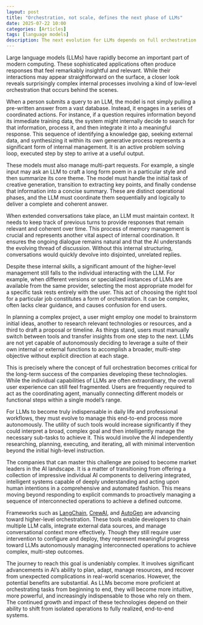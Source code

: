 ```yaml
---
layout: post
title: "Orchestration, not scale, defines the next phase of LLMs"
date: 2025-07-22 10:00
categories: [Articles]
tags: [language models]
description: The next evolution for LLMs depends on full orchestration and the ability to manage complex tasks with minimal user input.
---
```


Large language models (LLMs) have rapidly become an important part of modern computing. These sophisticated applications often produce responses that feel remarkably insightful and relevant. While their interactions may appear straightforward on the surface, a closer look reveals surprisingly complex internal processes involving a kind of low-level orchestration that occurs behind the scenes.

When a person submits a query to an LLM, the model is not simply pulling a pre-written answer from a vast database. Instead, it engages in a series of coordinated actions. For instance, if a question requires information beyond its immediate training data, the system might internally decide to search for that information, process it, and then integrate it into a meaningful response. This sequence of identifying a knowledge gap, seeking external data, and synthesizing it within its own generative process represents a significant form of internal management. It is an active problem solving loop, executed step by step to arrive at a useful output.

These models must also manage multi-part requests. For example, a single input may ask an LLM to craft a long form poem in a particular style and then summarize its core theme. The model must handle the initial task of creative generation, transition to extracting key points, and finally condense that information into a concise summary. These are distinct operational phases, and the LLM must coordinate them sequentially and logically to deliver a complete and coherent answer.

When extended conversations take place, an LLM must maintain context. It needs to keep track of previous turns to provide responses that remain relevant and coherent over time. This process of memory management is crucial and represents another vital aspect of internal coordination. It ensures the ongoing dialogue remains natural and that the AI understands the evolving thread of discussion. Without this internal structuring, conversations would quickly devolve into disjointed, unrelated replies.

Despite these internal skills, a significant amount of the higher-level management still falls to the individual interacting with the LLM. For example, when different versions or specialized instances of LLMs are available from the same provider, selecting the most appropriate model for a specific task rests entirely with the user. This act of choosing the right tool for a particular job constitutes a form of orchestration. It can be complex, often lacks clear guidance, and causes confusion for end users.

In planning a complex project, a user might employ one model to brainstorm initial ideas, another to research relevant technologies or resources, and a third to draft a proposal or timeline. As things stand, users must manually switch between tools and transfer insights from one step to the next. LLMs are not yet capable of autonomously deciding to leverage a suite of their own internal or external functions to accomplish a broader, multi-step objective without explicit direction at each stage.

This is precisely where the concept of full orchestration becomes critical for the long-term success of the companies developing these technologies. While the individual capabilities of LLMs are often extraordinary, the overall user experience can still feel fragmented. Users are frequently required to act as the coordinating agent, manually connecting different models or functional steps within a single model’s range.

For LLMs to become truly indispensable in daily life and professional workflows, they must evolve to manage this end-to-end process more autonomously. The utility of such tools would increase significantly if they could interpret a broad, complex goal and then intelligently manage the necessary sub-tasks to achieve it. This would involve the AI independently researching, planning, executing, and iterating, all with minimal intervention beyond the initial high-level instruction.

The companies that can master this challenge are poised to become market leaders in the AI landscape. It is a matter of transitioning from offering a collection of impressive individual AI components to delivering integrated, intelligent systems capable of deeply understanding and acting upon human intentions in a comprehensive and automated fashion. This means moving beyond responding to explicit commands to proactively managing a sequence of interconnected operations to achieve a defined outcome.

Frameworks such as [LangChain](https://www.langchain.com), [CrewAI](https://www.crewai.com/), and [AutoGen](https://microsoft.github.io/autogen/stable/index.html) are advancing toward higher-level orchestration. These tools enable developers to chain multiple LLM calls, integrate external data sources, and manage conversational context more effectively. Though they still require user intervention to configure and deploy, they represent meaningful progress toward LLMs autonomously managing interconnected operations to achieve complex, multi-step outcomes.

The journey to reach this goal is undeniably complex. It involves significant advancements in AI’s ability to plan, adapt, manage resources, and recover from unexpected complications in real-world scenarios. However, the potential benefits are substantial. As LLMs become more proficient at orchestrating tasks from beginning to end, they will become more intuitive, more powerful, and increasingly indispensable to those who rely on them. The continued growth and impact of these technologies depend on their ability to shift from isolated operations to fully realized, end-to-end systems.
